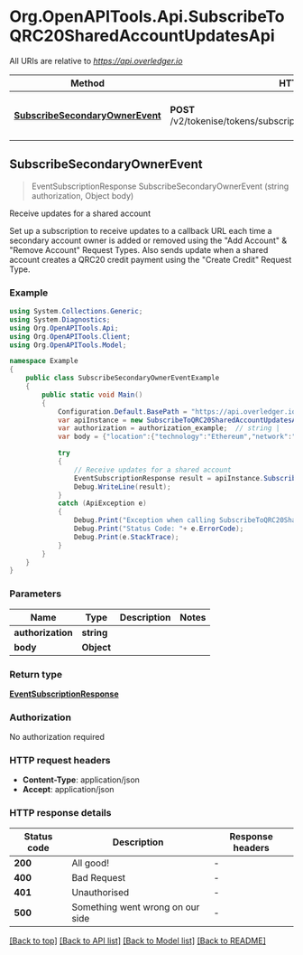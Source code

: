 # Org.OpenAPITools.Api.SubscribeToQRC20SharedAccountUpdatesApi

All URIs are relative to *https://api.overledger.io*

Method | HTTP request | Description
------------- | ------------- | -------------
[**SubscribeSecondaryOwnerEvent**](SubscribeToQRC20SharedAccountUpdatesApi.md#subscribesecondaryownerevent) | **POST** /v2/tokenise/tokens/subscription/qrc20/secondaryaccountowner | Receive updates for a shared account



## SubscribeSecondaryOwnerEvent

> EventSubscriptionResponse SubscribeSecondaryOwnerEvent (string authorization, Object body)

Receive updates for a shared account

Set up a subscription to receive updates to a callback URL each time a secondary account owner is added or removed using the \"Add Account\" & \"Remove Account\" Request Types. Also sends update when a shared account creates a QRC20 credit payment using the \"Create Credit\" Request Type.

### Example

```csharp
using System.Collections.Generic;
using System.Diagnostics;
using Org.OpenAPITools.Api;
using Org.OpenAPITools.Client;
using Org.OpenAPITools.Model;

namespace Example
{
    public class SubscribeSecondaryOwnerEventExample
    {
        public static void Main()
        {
            Configuration.Default.BasePath = "https://api.overledger.io";
            var apiInstance = new SubscribeToQRC20SharedAccountUpdatesApi(Configuration.Default);
            var authorization = authorization_example;  // string | 
            var body = {"location":{"technology":"Ethereum","network":"Ethereum Goerli Testnet"},"callbackUrl":"https://eo2vmypzncjgeoi.m.pipedream.net","type":"Add Account","requestDetails":{"tokenUnit":"QNTNS"}};  // Object | 

            try
            {
                // Receive updates for a shared account
                EventSubscriptionResponse result = apiInstance.SubscribeSecondaryOwnerEvent(authorization, body);
                Debug.WriteLine(result);
            }
            catch (ApiException e)
            {
                Debug.Print("Exception when calling SubscribeToQRC20SharedAccountUpdatesApi.SubscribeSecondaryOwnerEvent: " + e.Message );
                Debug.Print("Status Code: "+ e.ErrorCode);
                Debug.Print(e.StackTrace);
            }
        }
    }
}
```

### Parameters


Name | Type | Description  | Notes
------------- | ------------- | ------------- | -------------
 **authorization** | **string**|  | 
 **body** | **Object**|  | 

### Return type

[**EventSubscriptionResponse**](EventSubscriptionResponse.md)

### Authorization

No authorization required

### HTTP request headers

- **Content-Type**: application/json
- **Accept**: application/json


### HTTP response details
| Status code | Description | Response headers |
|-------------|-------------|------------------|
| **200** | All good! |  -  |
| **400** | Bad Request |  -  |
| **401** | Unauthorised |  -  |
| **500** | Something went wrong on our side |  -  |

[[Back to top]](#)
[[Back to API list]](../README.md#documentation-for-api-endpoints)
[[Back to Model list]](../README.md#documentation-for-models)
[[Back to README]](../README.md)

